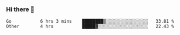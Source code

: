 ### Hi there 👋


<!--START_SECTION:waka-->

```text
Go           6 hrs 3 mins    ████████▒░░░░░░░░░░░░░░░░   33.81 %
Other        4 hrs           █████▓░░░░░░░░░░░░░░░░░░░   22.43 %
```

<!--END_SECTION:waka-->

<!--
**ssrahul96/ssrahul96** is a ✨ _special_ ✨ repository because its `README.md` (this file) appears on your GitHub profile.

Here are some ideas to get you started:

- 🔭 I’m currently working on ...
- 🌱 I’m currently learning ...
- 👯 I’m looking to collaborate on ...
- 🤔 I’m looking for help with ...
- 💬 Ask me about ...
- 📫 How to reach me: ...
- 😄 Pronouns: ...
- ⚡ Fun fact: ...
-->
